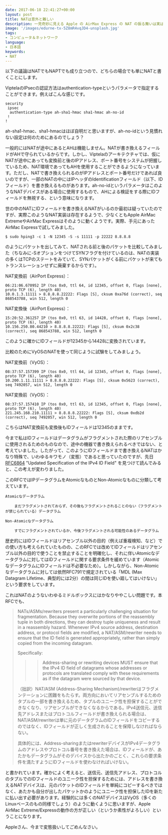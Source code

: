 ```yaml
---
date: 2017-06-18 22:41:27+00:00
layout: post
title: NATは意外と難しい
description: 一見奇妙に見える Apple の AirMax Express の NAT の振る舞いは実は真っ当だった！
image: '/images/edurne-tx-5Z8mR4vqJD4-unsplash.jpg'
tags:
- コンピュータ＆ネットワーク
language:
- 日本語
keywords:
- NAT
---
```


以下の議論はNATでもNAPTでも成り立つので、どちらの場合でも単にNATと書くことにします。

ViptelaのIPsecの認証方法はauthentication-typeというパラメータで指定することができます。例えばこんな感じです。

    
    security
     ipsec
      authentication-type ah-sha1-hmac sha1-hmac ah-no-id
     !
    !
    
ah-sha1-hmac、sha1-hmacはほぼ自明だと思いますが、ah-no-idという見慣れない設定は何のためにあるのでしょう？

一般的にはNATが途中にあるとAHは機能しません。NATが書き換えるフィールドがAHで守られているからです。しかし、Viptelaのアーキテクチャでは、仮にNATが途中にあっても変換前と後のIPアドレス、ポート番号をシステムが把握しているため、NAT環境であってもAHを使用することができるようになっています。ただし、NATで書き換えられるのがIPアドレスとポート番号だけであれば良いのですが、一部のNATの中にはIPヘッダのIdentificationフィールド（以下、IDフィールド）を書き換えるものがあります。ah-no-idというパラメータはこのようなNATデバイスがある場合に使用するもので、AHによる検証をする際にIDフィールドを無視する、という意味になります。

世の中のNATにIDフィールドを書き換えるNATがいるのか最初は疑っていたのですが、実際このようなNAT実装は存在するようで、少なくともApple AirMac ExtremeやAirMac Expressはそのように動くようです。実際、手元にあったAirMac Expressで試してみました。

    $ sudo hping3 -c 1 -N 12345 -S -s 11111 -p 22222 8.8.8.8

のようにパケットを出してみて、NATされる前と後のパケットを比較してみました（ちなみに-SオプションをつけてSYNフラグを付けているのは、NATの実装の多くはTCPのステートをみていて、SYNパケットがくる前にパケットが来てもトランスレーションせずに廃棄するからです）。

NAT変換前（AirPort Express）：
    
    06:21:06.670952 IP (tos 0x0, ttl 64, id 12345, offset 0, flags [none], proto TCP (6), length 40)
    10.0.1.3.11111 > 8.8.8.8.22222: Flags [S], cksum 0xa76d (correct), seq 868543788, win 512, length 0

NAT変換後（AirPort Express）：

    15:20:52.361257 IP (tos 0x0, ttl 63, id 14428, offset 0, flags [none], proto TCP (6), length 40)
    10.156.250.80.44210 > 8.8.8.8.22222: Flags [S], cksum 0x2c38 (correct), seq 868543788, win 512, length 0

このように確かにIDフィールドが12345から14428に変換されています。

比較のためにVyOSのNATを使って同じように試験をしてみましょう。

NAT変換前（VyOS）：
    
    08:37:57.157399 IP (tos 0x0, ttl 64, id 12345, offset 0, flags [none], proto TCP (6), length 40)
    10.200.1.11.11111 > 8.8.8.8.22222: Flags [S], cksum 0x5623 (correct), seq 7492057, win 512, length 0

NAT変換前（VyOS）：

    08:37:57.157410 IP (tos 0x0, ttl 63, id 12345, offset 0, flags [none], proto TCP (6), length 40)
    221.245.168.210.11111 > 8.8.8.8.22222: Flags [S], cksum 0xdb2d (correct), seq 7492057, win 512, length 0

こちらはNAT変換前も変換後もIDフィールドは12345のままです。

今まで私はIDフィールドはデータグラムがフラグメントされた際のリアセンブルに使用されるためのものなので、途中の機器で書き換えられるべきではない、と考えていました。したがって、このようにIDフィールドまで書き換えるNATはかなり特殊で、いわゆるキワモノ（変態）であると思っていたのですが、先日 [RFC6864](https://tools.ietf.org/html/rfc6864) "Updated Specification of the IPv4 ID Field" を見つけて読んでみると、この考えが変わりました。

このRFCではIPデータグラムをAtomicなものとNon-Atomicなものに分類して考えています。

 	Atomicなデータグラム

 	    まだフラグメントされておらず、その後もフラグメントされることのない（フラグメントが禁じられている）データグラム

 	Non-Atomicなデータグラム

 	    すでにフラグメントされているか、今後フラグメントされる可能性のあるデータグラム

歴史的にはIDフィールドはリアセンブル以外の目的（例えば重複検知、など）での使い方も考えられていたものの、このRFCでは改めてIDフィールドはリアセンブル以外の目的で使うことを禁止することを明確化し、それに伴いAtomicなデータグラムに対してはIDフィールドに関する要求条件を緩めています（AtomicなデータグラムにIDフィールドは不必要なため）。しかしながら、Non-Atomicなデータグラムに対しては依然RFC791で規定されている「MDL (Max Datagram Lifetime、典型的には2分）の間は同じIDを使い廻してはいけない」という要求をしています。

これはNATのようないわゆるミドルボックスにはかなりややこしい問題です。本RFCでも、

<blockquote>NATs/ASMs/rewriters present a particularly challenging situation for
fragmentation. Because they overwrite portions of the reassembly
tuple in both directions, they can destroy tuple uniqueness and
result in a reassembly hazard. Whenever IPv4 source address,
destination address, or protocol fields are modified, a
NAT/ASM/rewriter needs to ensure that the ID field is generated
appropriately, rather than simply copied from the incoming datagram.

Specifically:
>> Address-sharing or rewriting devices MUST ensure that the IPv4 ID
field of datagrams whose addresses or protocols are translated
comply with these requirements as if the datagram were sourced by
that device.

（拙訳）NAT/ASM (Address-Sharing Mechanism)/rewriterはフラグメンテーションに困難をもたらす。両方向においてリアセンブルするためのタプルの一部を書き換えるため、タプルのユニーク性を担保することができなくなり、リアセンブルができなくなるからである。IPv4送信元、送信先アドレスまたはプロトコルフィールドが書き換えられる場合は、NAT/ASM/rewriterは単に元のデータグラムのIDフィールドをコピーするのではなく、IDフィールドが正しく生成されることを保障しなければならない。

具体的には、Address-sharingまたはrewriterデバイスがIPv4データグラムのアドレスやプロトコル番号を書き換えた場合は、IDフィールドが、あたかもデータグラムがそのデバイスから出たかのごとく、これらの要求条件を満たすようにIDフィールドを使わなければいけない。</blockquote>

と書かれています。確かによく考えると、送信元、送信先アドレス、プロトコルのタプルでのIDフィールドのユニーク性を担保するためには、アドレスを書き換えるNATデバイスは、元のパケットのIDフィールドを単純にコピーするべきではなく、あたかも自分が出したパケットかのようにユニーク性を担保したIDを新たに払い出す必要があります。経験的には多くのNATデバイスはVyOS（多くのLinuxベースのもの同様でしょう）のように動くように思いますが、Apple AirMac Extreme/Expressの動作の方が正しい（というか素性がよろしい）ということになります。

Appleさん、今まで変態扱いしてごめんなさい。
